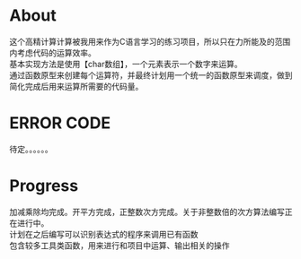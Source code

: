 About<br>
============================================
这个高精计算计算被我用来作为C语言学习的练习项目，所以只在力所能及的范围内考虑代码的运算效率。<br>
基本实现方法是使用【char数组】，一个元素表示一个数字来运算。<br>
通过函数原型来创建每个运算符，并最终计划用一个统一的函数原型来调度，做到简化完成后用来运算所需要的代码量。<br>

ERROR CODE<br>
==========
待定。。。。。。<br>

Progress<br>
========
加减乘除均完成。开平方完成，正整数次方完成。关于非整数倍的次方算法编写正在进行中。<br>
计划在之后编写可以识别表达式的程序来调用已有函数<br>
包含较多工具类函数，用来进行和项目中运算、输出相关的操作<br>
<br>

